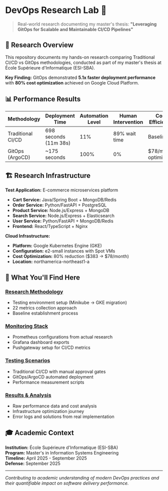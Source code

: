 # DevOps Research Lab 🔬

> Real-world research documenting my master's thesis: **"Leveraging GitOps for Scalable and Maintainable CI/CD Pipelines"**

## 🎯 Research Overview

This repository documents my hands-on research comparing Traditional CI/CD vs GitOps methodologies, conducted as part of my master's thesis at École Supérieure d'Informatique (ESI-SBA).

**Key Finding:** GitOps demonstrated **5.1x faster deployment performance** with **80% cost optimization** achieved on Google Cloud Platform.

## 📊 Performance Results

| Methodology | Deployment Time | Automation Level | Human Intervention | Cost Efficiency |
|-------------|----------------|-----------------|-------------------|-----------------|
| Traditional CI/CD | 698 seconds (11m 38s) | 11% | 89% wait time | Baseline |
| GitOps (ArgoCD) | ~175 seconds | 100% | 0% | $78/month optimized |

## 🏗️ Research Infrastructure

**Test Application:** E-commerce microservices platform
- **Cart Service:** Java/Spring Boot + MongoDB/Redis
- **Order Service:** Python/FastAPI + PostgreSQL  
- **Product Service:** Node.js/Express + MongoDB
- **Search Service:** Node.js/Express + Elasticsearch
- **User Service:** Python/FastAPI + MongoDB/Redis
- **Frontend:** React/TypeScript + Nginx

**Cloud Infrastructure:**
- **Platform:** Google Kubernetes Engine (GKE)
- **Configuration:** e2-small instances with Spot VMs
- **Cost Optimization:** 80% reduction ($383 → $78/month)
- **Location:** northamerica-northeast1-a

## 🔬 What You'll Find Here

### [Research Methodology](research-methodology/)
- Testing environment setup (Minikube → GKE migration)
- 22 metrics collection approach
- Baseline establishment process

### [Monitoring Stack](monitoring-stack/)
- Prometheus configurations from actual research
- Grafana dashboard exports
- Pushgateway setup for CI/CD metrics

### [Testing Scenarios](testing-scenarios/)
- Traditional CI/CD with manual approval gates
- GitOps/ArgoCD automated deployment
- Performance measurement scripts

### [Results & Analysis](results-analysis/)
- Raw performance data and cost analysis
- Infrastructure optimization journey
- Error logs and solutions from real implementation

## 🎓 Academic Context

**Institution:** École Supérieure d'Informatique (ESI-SBA)  
**Program:** Master's in Information Systems Engineering  
**Timeline:** April 2025 - September 2025  
**Defense:** September 2025

---
*Contributing to academic understanding of modern DevOps practices and their quantifiable impact on software delivery performance.*